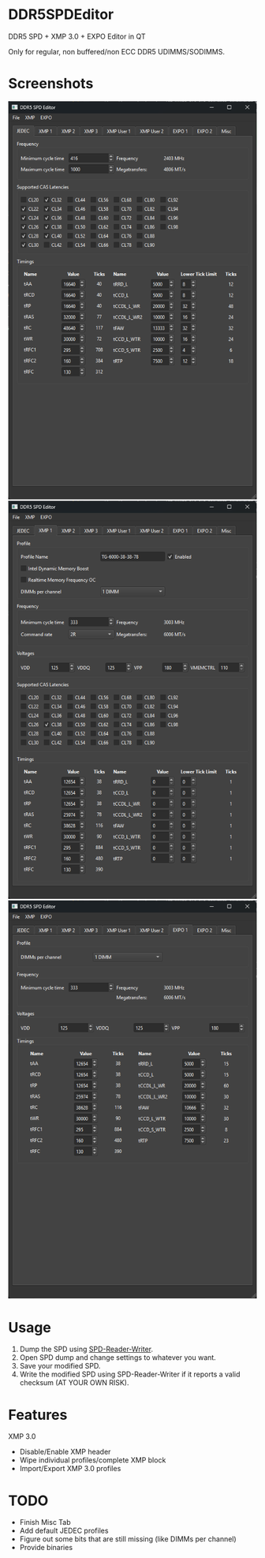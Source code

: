 # DDR5SPDEditor
DDR5 SPD + XMP 3.0 + EXPO Editor in QT

Only for regular, non buffered/non ECC DDR5 UDIMMS/SODIMMS.

# Screenshots
![SPD Editor](Images/jedec.png)
![XMP 3.0 Editor](Images/xmp.png)
![EXPO Editor](Images/expo.png)

# Usage
1. Dump the SPD using [SPD-Reader-Writer](https://github.com/1a2m3/SPD-Reader-Writer).
2. Open SPD dump and change settings to whatever you want.
3. Save your modified SPD.
4. Write the modified SPD using SPD-Reader-Writer if it reports a valid checksum (AT YOUR OWN RISK).

# Features
XMP 3.0
- Disable/Enable XMP header
- Wipe individual profiles/complete XMP block
- Import/Export XMP 3.0 profiles

# TODO
- Finish Misc Tab
- Add default JEDEC profiles
- Figure out some bits that are still missing (like DIMMs per channel)
- Provide binaries
